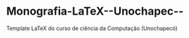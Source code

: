 Monografia-LaTeX--Unochapec--
=============================

Template LaTeX do curso de ciência da Computação (Unochapecó)
